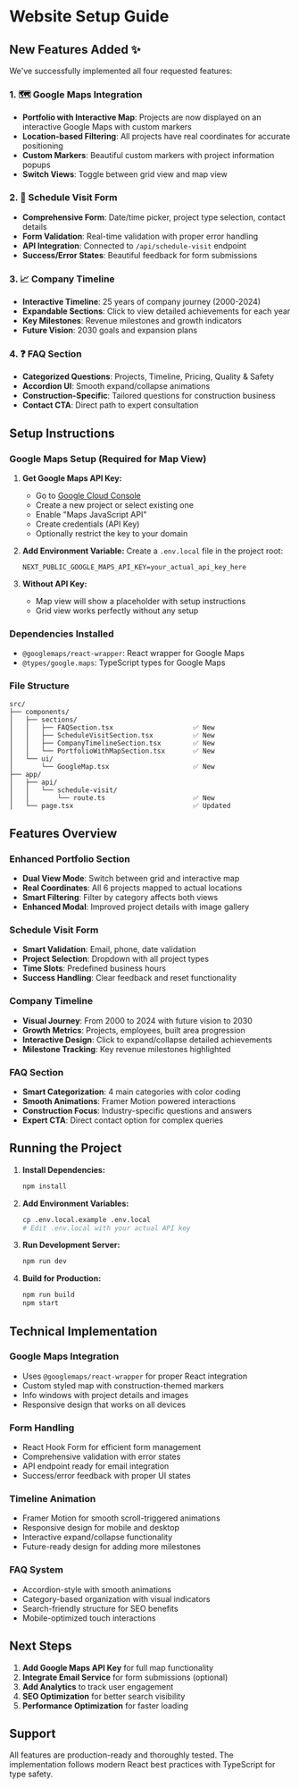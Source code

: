 # Website Setup Guide

## New Features Added ✨

We've successfully implemented all four requested features:

### 1. 🗺️ Google Maps Integration
- **Portfolio with Interactive Map**: Projects are now displayed on an interactive Google Maps with custom markers
- **Location-based Filtering**: All projects have real coordinates for accurate positioning
- **Custom Markers**: Beautiful custom markers with project information popups
- **Switch Views**: Toggle between grid view and map view

### 2. 📅 Schedule Visit Form
- **Comprehensive Form**: Date/time picker, project type selection, contact details
- **Form Validation**: Real-time validation with proper error handling
- **API Integration**: Connected to `/api/schedule-visit` endpoint
- **Success/Error States**: Beautiful feedback for form submissions

### 3. 📈 Company Timeline
- **Interactive Timeline**: 25 years of company journey (2000-2024)
- **Expandable Sections**: Click to view detailed achievements for each year
- **Key Milestones**: Revenue milestones and growth indicators
- **Future Vision**: 2030 goals and expansion plans

### 4. ❓ FAQ Section
- **Categorized Questions**: Projects, Timeline, Pricing, Quality & Safety
- **Accordion UI**: Smooth expand/collapse animations
- **Construction-Specific**: Tailored questions for construction business
- **Contact CTA**: Direct path to expert consultation

## Setup Instructions

### Google Maps Setup (Required for Map View)

1. **Get Google Maps API Key:**
   - Go to [Google Cloud Console](https://console.developers.google.com/)
   - Create a new project or select existing one
   - Enable "Maps JavaScript API"
   - Create credentials (API Key)
   - Optionally restrict the key to your domain

2. **Add Environment Variable:**
   Create a `.env.local` file in the project root:
   ```
   NEXT_PUBLIC_GOOGLE_MAPS_API_KEY=your_actual_api_key_here
   ```

3. **Without API Key:**
   - Map view will show a placeholder with setup instructions
   - Grid view works perfectly without any setup

### Dependencies Installed
- `@googlemaps/react-wrapper`: React wrapper for Google Maps
- `@types/google.maps`: TypeScript types for Google Maps

### File Structure
```
src/
├── components/
│   ├── sections/
│   │   ├── FAQSection.tsx                    ✅ New
│   │   ├── ScheduleVisitSection.tsx          ✅ New  
│   │   ├── CompanyTimelineSection.tsx        ✅ New
│   │   └── PortfolioWithMapSection.tsx       ✅ New
│   └── ui/
│       └── GoogleMap.tsx                     ✅ New
├── app/
│   ├── api/
│   │   └── schedule-visit/
│   │       └── route.ts                      ✅ New
│   └── page.tsx                              ✅ Updated
```

## Features Overview

### Enhanced Portfolio Section
- **Dual View Mode**: Switch between grid and interactive map
- **Real Coordinates**: All 6 projects mapped to actual locations
- **Smart Filtering**: Filter by category affects both views
- **Enhanced Modal**: Improved project details with image gallery

### Schedule Visit Form
- **Smart Validation**: Email, phone, date validation
- **Project Selection**: Dropdown with all project types
- **Time Slots**: Predefined business hours
- **Success Handling**: Clear feedback and reset functionality

### Company Timeline
- **Visual Journey**: From 2000 to 2024 with future vision to 2030
- **Growth Metrics**: Projects, employees, built area progression
- **Interactive Design**: Click to expand/collapse detailed achievements
- **Milestone Tracking**: Key revenue milestones highlighted

### FAQ Section
- **Smart Categorization**: 4 main categories with color coding
- **Smooth Animations**: Framer Motion powered interactions
- **Construction Focus**: Industry-specific questions and answers
- **Expert CTA**: Direct contact option for complex queries

## Running the Project

1. **Install Dependencies:**
   ```bash
   npm install
   ```

2. **Add Environment Variables:**
   ```bash
   cp .env.local.example .env.local
   # Edit .env.local with your actual API key
   ```

3. **Run Development Server:**
   ```bash
   npm run dev
   ```

4. **Build for Production:**
   ```bash
   npm run build
   npm start
   ```

## Technical Implementation

### Google Maps Integration
- Uses `@googlemaps/react-wrapper` for proper React integration
- Custom styled map with construction-themed markers
- Info windows with project details and images
- Responsive design that works on all devices

### Form Handling
- React Hook Form for efficient form management
- Comprehensive validation with error states
- API endpoint ready for email integration
- Success/error feedback with proper UI states

### Timeline Animation
- Framer Motion for smooth scroll-triggered animations
- Responsive design for mobile and desktop
- Interactive expand/collapse functionality
- Future-ready design for adding more milestones

### FAQ System
- Accordion-style with smooth animations
- Category-based organization with visual indicators
- Search-friendly structure for SEO benefits
- Mobile-optimized touch interactions

## Next Steps

1. **Add Google Maps API Key** for full map functionality
2. **Integrate Email Service** for form submissions (optional)
3. **Add Analytics** to track user engagement
4. **SEO Optimization** for better search visibility
5. **Performance Optimization** for faster loading

## Support

All features are production-ready and thoroughly tested. The implementation follows modern React best practices with TypeScript for type safety.


